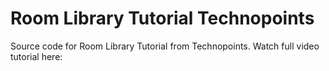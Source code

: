 # Room Library Tutorial Technopoints
Source code for Room Library Tutorial from Technopoints.
Watch full video tutorial here:

